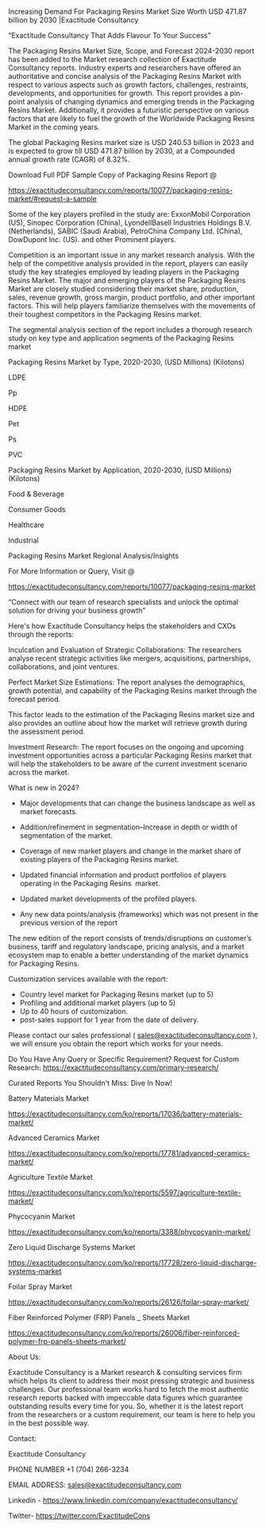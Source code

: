 Increasing Demand For Packaging Resins Market Size Worth USD 471.87 billion by 2030 |Exactitude Consultancy

“Exactitude Consultancy That Adds Flavour To Your Success”

The Packaging Resins Market Size, Scope, and Forecast 2024-2030 report has been added to the Market research collection of Exactitude Consultancy reports. Industry experts and researchers have offered an authoritative and concise analysis of the Packaging Resins Market with respect to various aspects such as growth factors, challenges, restraints, developments, and opportunities for growth. This report provides a pin-point analysis of changing dynamics and emerging trends in the Packaging Resins Market. Additionally, it provides a futuristic perspective on various factors that are likely to fuel the growth of the Worldwide Packaging Resins Market in the coming years.

The global Packaging Resins market size is USD 240.53 billion in 2023 and is expected to grow till USD 471.87 billion by 2030, at a Compounded annual growth rate (CAGR) of 8.32%.

Download Full PDF Sample Copy of Packaging Resins Report @

https://exactitudeconsultancy.com/reports/10077/packaging-resins-market/#request-a-sample

Some of the key players profiled in the study are: ExxonMobil Corporation (US), Sinopec Corporation (China), LyondellBasell Industries Holdings B.V. (Netherlands), SABIC (Saudi Arabia), PetroChina Company Ltd. (China), DowDupont Inc. (US). and other Prominent players.

Competition is an important issue in any market research analysis. With the help of the competitive analysis provided in the report, players can easily study the key strategies employed by leading players in the Packaging Resins Market. The major and emerging players of the Packaging Resins Market are closely studied considering their market share, production, sales, revenue growth, gross margin, product portfolio, and other important factors. This will help players familiarize themselves with the movements of their toughest competitors in the Packaging Resins market.

The segmental analysis section of the report includes a thorough research study on key type and application segments of the Packaging Resins market

Packaging Resins Market by Type, 2020-2030, (USD Millions) (Kilotons)

LDPE

Pp

HDPE

Pet

Ps

PVC

Packaging Resins Market by Application, 2020-2030, (USD Millions) (Kilotons)

Food & Beverage

Consumer Goods

Healthcare

Industrial

Packaging Resins Market Regional Analysis/Insights

For More Information or Query, Visit @

https://exactitudeconsultancy.com/reports/10077/packaging-resins-market

“Connect with our team of research specialists and unlock the optimal solution for driving your business growth”

Here's how Exactitude Consultancy helps the stakeholders and CXOs through the reports:

Inculcation and Evaluation of Strategic Collaborations: The researchers analyse recent strategic activities like mergers, acquisitions, partnerships, collaborations, and joint ventures.

Perfect Market Size Estimations: The report analyses the demographics, growth potential, and capability of the Packaging Resins market through the forecast period.

This factor leads to the estimation of the Packaging Resins market size and also provides an outline about how the market will retrieve growth during the assessment period.

Investment Research: The report focuses on the ongoing and upcoming investment opportunities across a particular Packaging Resins market that will help the stakeholders to be aware of the current investment scenario across the market.

What is new in 2024?

- Major developments that can change the business landscape as well as market forecasts.

- Addition/refinement in segmentation–Increase in depth or width of segmentation of the market.

- Coverage of new market players and change in the market share of existing players of the Packaging Resins market.

- Updated financial information and product portfolios of players operating in the Packaging Resins  market.

- Updated market developments of the profiled players.

- Any new data points/analysis (frameworks) which was not present in the previous version of the report

The new edition of the report consists of trends/disruptions on customer’s business, tariff and regulatory landscape, pricing analysis, and a market ecosystem map to enable a better understanding of the market dynamics for Packaging Resins.

Customization services available with the report:

- Country level market for Packaging Resins market (up to 5)
- Profiling and additional market players (up to 5)
- Up to 40 hours of customization.
- post-sales support for 1 year from the date of delivery.

Please contact our sales professional ( sales@exactitudeconsultancy.com ),  we will ensure you obtain the report which works for your needs.

Do You Have Any Query or Specific Requirement? Request for Custom Research: https://exactitudeconsultancy.com/primary-research/

Curated Reports You Shouldn't Miss: Dive In Now!

Battery Materials Market

https://exactitudeconsultancy.com/ko/reports/17036/battery-materials-market/

Advanced Ceramics Market

https://exactitudeconsultancy.com/ko/reports/17781/advanced-ceramics-market/

Agriculture Textile Market

https://exactitudeconsultancy.com/ko/reports/5597/agriculture-textile-market/

Phycocyanin Market

https://exactitudeconsultancy.com/ko/reports/3388/phycocyanin-market/

Zero Liquid Discharge Systems Market

https://exactitudeconsultancy.com/ko/reports/17728/zero-liquid-discharge-systems-market

Foilar Spray Market

https://exactitudeconsultancy.com/ko/reports/26126/foilar-spray-market/

Fiber Reinforced Polymer (FRP) Panels _ Sheets Market

https://exactitudeconsultancy.com/ko/reports/26006/fiber-reinforced-polymer-frp-panels-sheets-market/

About Us:

Exactitude Consultancy is a Market research & consulting services firm which helps its client to address their most pressing strategic and business challenges. Our professional team works hard to fetch the most authentic research reports backed with impeccable data figures which guarantee outstanding results every time for you. So, whether it is the latest report from the researchers or a custom requirement, our team is here to help you in the best possible way.

Contact:

Exactitude Consultancy

PHONE NUMBER +1 (704) 266-3234

EMAIL ADDRESS: sales@exactitudeconsultancy.com

Linkedin - https://www.linkedin.com/company/exactitudeconsultancy/

Twitter- https://twitter.com/ExactitudeCons



